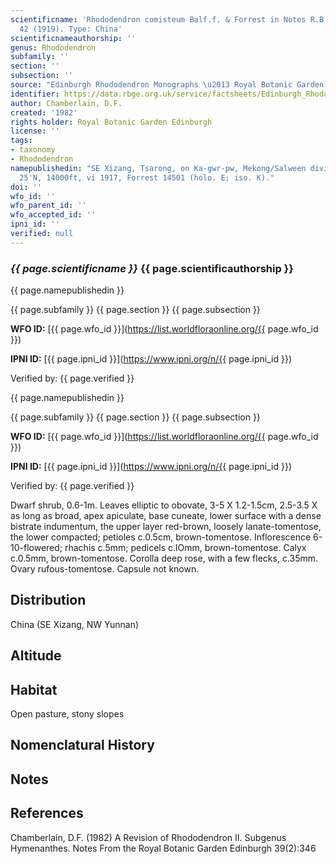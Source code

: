 ```yaml
---
scientificname: 'Rhododendron comisteum Balf.f. & Forrest in Notes R.B.G. Edinb. 11:
  42 (1919). Type: China'
scientificnameauthorship: ''
genus: Rhododendron
subfamily: ''
section: ''
subsection: ''
source: "Edinburgh Rhododendron Monographs \u2013 Royal Botanic Garden Edinburgh"
identifier: https://data.rbge.org.uk/service/factsheets/Edinburgh_Rhododendron_Monographs.xhtml
author: Chamberlain, D.F.
created: '1982'
rights holder: Royal Botanic Garden Edinburgh
license: ''
tags:
- taxonomy
- Rhododendron
namepublishedin: "SE Xizang, Tsarong, on Ka-gwr-pw, Mekong/Salween divide, 28\xB0\
  25'N, 14000ft, vi 1917, Forrest 14501 (holo. E; iso. K)."
doi: ''
wfo_id: ''
wfo_parent_id: ''
wfo_accepted_id: ''
ipni_id: ''
verified: null
---
```

### _{{ page.scientificname }}_ {{ page.scientificauthorship }}
 {{ page.namepublishedin }}

{{ page.subfamily }} {{ page.section }} {{ page.subsection }}

**WFO ID:** [{{ page.wfo_id }}](https://list.worldfloraonline.org/{{ page.wfo_id }})

**IPNI ID:** [{{ page.ipni_id }}](https://www.ipni.org/n/{{ page.ipni_id }})

Verified by: {{ page.verified }}

 {{ page.namepublishedin }}

{{ page.subfamily }} {{ page.section }} {{ page.subsection }}

**WFO ID:** [{{ page.wfo_id }}](https://list.worldfloraonline.org/{{ page.wfo_id }})

**IPNI ID:** [{{ page.ipni_id }}](https://www.ipni.org/n/{{ page.ipni_id }})

Verified by: {{ page.verified }}



Dwarf shrub, 0.6-1m. Leaves elliptic to obovate, 3-5 X 1.2-1.5cm, 2.5-3.5 X as long as broad, apex apiculate, base cuneate, lower surface with a dense bistrate indumentum, the upper layer red-brown, loosely lanate-tomentose, the lower compacted; petioles c.0.5cm, brown-tomentose. Inflorescence 6-10-flowered; rhachis c.5mm; pedicels c.lOmm, brown-tomentose. Calyx c.0.5mm, brown-tomentose. Corolla deep rose, with a few flecks, c.35mm. Ovary rufous-tomentose. Capsule not known.

## Distribution
China (SE Xizang, NW Yunnan)

## Altitude


## Habitat
Open pasture, stony slopes

## Nomenclatural History

                       
## Notes


## References

Chamberlain, D.F. (1982) A Revision of Rhododendron II. Subgenus Hymenanthes. Notes From the Royal Botanic Garden Edinburgh 39(2):346
